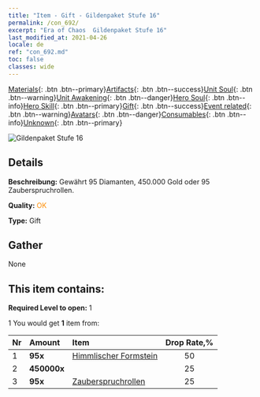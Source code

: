 ```yaml
---
title: "Item - Gift - Gildenpaket Stufe 16"
permalink: /con_692/
excerpt: "Era of Chaos  Gildenpaket Stufe 16"
last_modified_at: 2021-04-26
locale: de
ref: "con_692.md"
toc: false
classes: wide
---
```

 [Materials](/ItemsDE/){: .btn .btn--primary}[Artifacts](/ItemsDE/Artifacts/){: .btn .btn--success}[Unit Soul](/ItemsDE/UnitSoul/){: .btn .btn--warning}[Unit Awakening](/ItemsDE/UnitAwakening/){: .btn .btn--danger}[Hero Soul](/ItemsDE/HeroSoul/){: .btn .btn--info}[Hero Skill](/ItemsDE/HeroSkill/){: .btn .btn--primary}[Gift](/ItemsDE/Gift/){: .btn .btn--success}[Event related](/ItemsDE/Events/){: .btn .btn--warning}[Avatars](/ItemsDE/Avatars/){: .btn .btn--danger}[Consumables](/ItemsDE/Consumables/){: .btn .btn--info}[Unknown](/ItemsDE/Unknown/){: .btn .btn--primary}

 ![Gildenpaket Stufe 16](/images/t/i_50002.png)

## Details
 **Beschreibung:** Gewährt 95 Diamanten, 450.000 Gold oder 95 Zauberspruchrollen.

 **Quality:** <span style="color: #FF8C00">OK</span>

 **Type:** Gift

## Gather

  None

## This item contains:

 **Required Level to open:** 1

 1 You would get **1** item  from:

  | Nr | Amount |     Item    | Drop Rate,% |
  |:---|:-------|:------------|:---------:|
  | 1 |  **95x** | [Himmlischer Formstein](/ItemsDE/art_188/) | 50 | 
  | 2 |  **450000x** | <i class="fas fa-coins"/> | 25 | 
  | 3 |  **95x** | [Zauberspruchrollen](/ItemsDE/con_694/) | 25 | 
